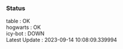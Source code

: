 ### Status


table : OK  
hogwarts : OK  
icy-bot : DOWN  
Latest Update : 2023-09-14 10:08:09.339994
